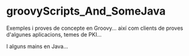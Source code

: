 # groovyScripts_And_SomeJava

Exemples i proves de concepte en Groovy... així com clients de proves d'algunes aplicacions, temes de PKI...

I alguns mains en Java...
